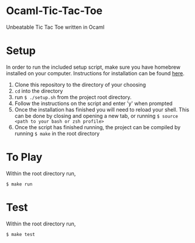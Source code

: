 # Ocaml-Tic-Tac-Toe
Unbeatable Tic Tac Toe written in Ocaml

# Setup
In order to run the included setup script, make sure you have homebrew installed on your computer. Instructions for installation can be found [here](http://brew.sh/).

1. Clone this repository to the directory of your choosing
2. `cd` into the directory
3. run `$ ./setup.sh` from the project root directory.
4. Follow the instructions on the script and enter 'y' when prompted
5. Once the installation has finished you will need to reload your shell. This can be done by closing and opening a new tab, or running `$ source <path to your bash or zsh profile>`
6. Once the script has finished running, the project can be compiled by running `$ make` in the root directory

# To Play
Within the root directory run,
```
$ make run
```

# Test
Within the root directory run,
```
$ make test
```
